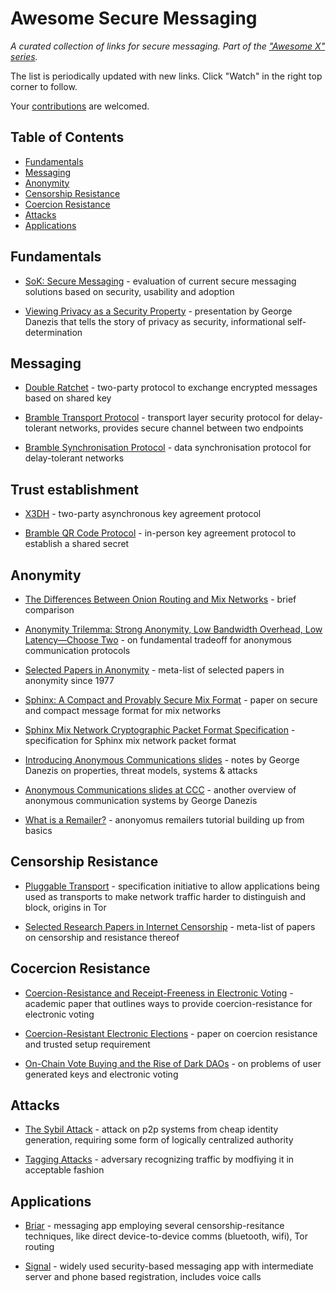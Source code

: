 # Awesome Secure Messaging

*A curated collection of links for secure messaging. Part of the ["Awesome X" series](https://github.com/sindresorhus/awesome).*

The list is periodically updated with new links. Click "Watch" in the right top corner to follow.

Your [contributions](contributing.md) are welcomed.

## Table of Contents

- [Fundamentals](#fundamentals)
- [Messaging](#messaging)
- [Anonymity](#anonymity)
- [Censorship Resistance](#censorship-resistance)
- [Coercion Resistance](#coercion-resistance)
- [Attacks](#attack)
- [Applications](#applications)

## Fundamentals

- [SoK: Secure Messaging](http://cacr.uwaterloo.ca/techreports/2015/cacr2015-02.pdf) - evaluation of current secure messaging solutions based on security, usability and adoption

- [Viewing Privacy as a Security Property](http://www0.cs.ucl.ac.uk/staff/G.Danezis/talks/privacy-as-security.pdf) - presentation by George Danezis that tells the story of privacy as security, informational self-determination

## Messaging

- [Double Ratchet](https://signal.org/docs/specifications/doubleratchet/) - two-party protocol to exchange encrypted messages based on shared key

- [Bramble Transport Protocol](https://code.briarproject.org/briar/briar-spec/blob/master/protocols/BTP.md) - transport layer security protocol for delay-tolerant networks, provides secure channel between two endpoints

- [Bramble Synchronisation Protocol](https://code.briarproject.org/briar/briar-spec/blob/master/protocols/BSP.md) - data synchronisation protocol for delay-tolerant networks

## Trust establishment
- [X3DH](https://signal.org/docs/specifications/x3dh/) - two-party asynchronous key agreement protocol

- [Bramble QR Code Protocol](https://code.briarproject.org/briar/briar-spec/blob/master/protocols/BQP.md) - in-person key agreement protocol to establish a shared secret

## Anonymity

- [The Differences Between Onion Routing and Mix Networks](https://crypto.is/blog/mix_and_onion_networks) - brief comparison

- [Anonymity Trilemma: Strong Anonymity, Low Bandwidth Overhead, Low Latency—Choose Two](https://eprint.iacr.org/2017/954.pdf) - on fundamental tradeoff for anonymous communication protocols

- [Selected Papers in Anonymity](https://www.freehaven.net/anonbib/) - meta-list of selected papers in anonymity since 1977

- [Sphinx: A Compact and Provably Secure Mix Format](http://www.cypherpunks.ca/~iang/pubs/Sphinx_Oakland09.pdf) - paper on secure and compact message format for mix networks

- [Sphinx Mix Network Cryptographic Packet Format Specification](https://katzenpost.mixnetworks.org/docs/specs/sphinx.html) - specification for Sphinx mix network packet format

- [Introducing Anonymous Communications slides](http://www0.cs.ucl.ac.uk/staff/G.Danezis/talks/AnonTalk.pdf) - notes by George Danezis on properties, threat models, systems & attacks

- [Anonymous Communications slides at CCC](https://events.ccc.de/congress/2004/fahrplan/files/355-anonymous-communication-slides.pdf) - another overview of anonymous communication systems by George Danezis

- [What is a Remailer?](https://crypto.is/blog/what_is_a_remailer) - anonyomus remailers tutorial building up from basics

## Censorship Resistance

- [Pluggable Transport](https://www.pluggabletransports.info/) - specification initiative to allow applications being used as transports to make network traffic harder to distinguish and block, origins in Tor

- [Selected Research Papers in Internet Censorship](https://censorbib.nymity.ch/) - meta-list of papers on censorship and resistance thereof

## Cocercion Resistance

- [Coercion-Resistance and Receipt-Freeness in Electronic Voting](http://people.irisa.fr/Stephanie.Delaune/PUBLICATIONS/DKR-csfw06.pdf) - academic paper that outlines ways to provide coercion-resistance for electronic voting

- [Coercion-Resistant Electronic Elections](https://eprint.iacr.org/2002/165.pdf) - paper on coercion resistance and trusted setup requirement

- [On-Chain Vote Buying and the Rise of Dark DAOs](http://hackingdistributed.com/2018/07/02/on-chain-vote-buying/) - on problems of user generated keys and electronic voting


## Attacks

- [The Sybil Attack](https://www.freehaven.net/anonbib/cache/sybil.pdf) - attack on p2p systems from cheap identity generation, requiring some form of logically centralized authority

- [Tagging Attacks](https://crypto.is/blog/tagging_attacks) - adversary recognizing traffic by modfiying it in acceptable fashion

## Applications

- [Briar](https://briarproject.org/) - messaging app employing several censorship-resitance techniques, like direct device-to-device comms (bluetooth, wifi), Tor routing

- [Signal](https://signal.org/) - widely used security-based messaging app with intermediate server and phone based registration, includes voice calls
